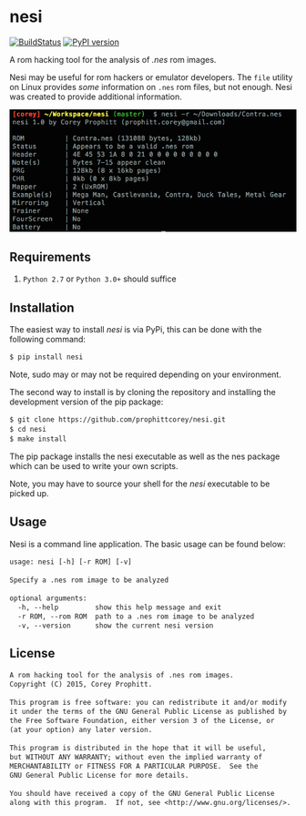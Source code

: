 nesi
====

[![BuildStatus](https://travis-ci.org/prophittcorey/nesi.svg?branch=master)](https://travis-ci.org/prophittcorey/nesi)
[![PyPI version](https://badge.fury.io/py/nesi.svg)](http://badge.fury.io/py/nesi)

A rom hacking tool for the analysis of *.nes* rom images.

Nesi may be useful for rom hackers or emulator developers. The `file` utility
on Linux provides *some* information on `.nes` rom files, but not enough. Nesi
was created to provide additional information.

![alt text](screenshots/nesi-screenshot.png "A screenshot of nesi's output")

Requirements
------------

1. `Python 2.7` or `Python 3.0+` should suffice

Installation
------------

The easiest way to install *nesi* is via PyPi, this can be done with the
following command:

```bash
$ pip install nesi
```

Note, sudo may or may not be required depending on your environment.

The second way to install is by cloning the repository and installing the
development version of the pip package:

```bash
$ git clone https://github.com/prophittcorey/nesi.git
$ cd nesi
$ make install
```

The pip package installs the nesi executable as well as the nes package which
can be used to write your own scripts.

Note, you may have to source your shell for the *nesi* executable to be picked
up.

Usage
-----

Nesi is a command line application. The basic usage can be found below:

    usage: nesi [-h] [-r ROM] [-v]

    Specify a .nes rom image to be analyzed

    optional arguments:
      -h, --help         show this help message and exit
      -r ROM, --rom ROM  path to a .nes rom image to be analyzed
      -v, --version      show the current nesi version

License
-------

    A rom hacking tool for the analysis of .nes rom images.
    Copyright (C) 2015, Corey Prophitt.

    This program is free software: you can redistribute it and/or modify
    it under the terms of the GNU General Public License as published by
    the Free Software Foundation, either version 3 of the License, or
    (at your option) any later version.

    This program is distributed in the hope that it will be useful,
    but WITHOUT ANY WARRANTY; without even the implied warranty of
    MERCHANTABILITY or FITNESS FOR A PARTICULAR PURPOSE.  See the
    GNU General Public License for more details.

    You should have received a copy of the GNU General Public License
    along with this program.  If not, see <http://www.gnu.org/licenses/>.

